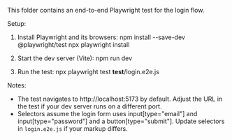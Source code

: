 This folder contains an end-to-end Playwright test for the login flow.

Setup:
1. Install Playwright and its browsers:
   npm install --save-dev @playwright/test
   npx playwright install

2. Start the dev server (Vite):
   npm run dev

3. Run the test:
   npx playwright test __test__/login.e2e.js

Notes:
- The test navigates to http://localhost:5173 by default. Adjust the URL in the test if your dev server runs on a different port.
- Selectors assume the login form uses input[type="email"] and input[type="password"] and a button[type="submit"]. Update selectors in `login.e2e.js` if your markup differs.
